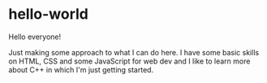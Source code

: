 # hello-world

Hello everyone!

Just making some approach to what I can do here.
I have some basic skills on HTML, CSS and some JavaScript for web dev and I like to learn more about C++ in which I'm just getting started.
